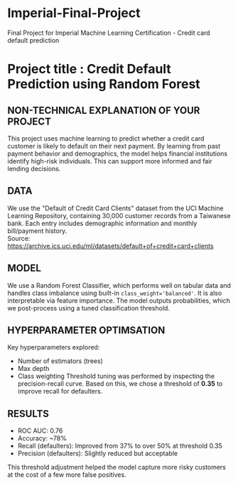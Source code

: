 # Imperial-Final-Project
Final Project for Imperial Machine Learning Certification - Credit card default prediction
# Project title : Credit Default Prediction using Random Forest

## NON-TECHNICAL EXPLANATION OF YOUR PROJECT
This project uses machine learning to predict whether a credit card customer is likely to default on their next payment. By learning from past payment behavior and demographics, the model helps financial institutions identify high-risk individuals. This can support more informed and fair lending decisions.

## DATA
We use the "Default of Credit Card Clients" dataset from the UCI Machine Learning Repository, containing 30,000 customer records from a Taiwanese bank. Each entry includes demographic information and monthly bill/payment history.  
Source: https://archive.ics.uci.edu/ml/datasets/default+of+credit+card+clients

## MODEL 
We use a Random Forest Classifier, which performs well on tabular data and handles class imbalance using built-in `class_weight='balanced'`. It is also interpretable via feature importance. The model outputs probabilities, which we post-process using a tuned classification threshold.

## HYPERPARAMETER OPTIMSATION
Key hyperparameters explored:
- Number of estimators (trees)
- Max depth
- Class weighting
Threshold tuning was performed by inspecting the precision-recall curve. Based on this, we chose a threshold of **0.35** to improve recall for defaulters.

## RESULTS
- ROC AUC: 0.76
- Accuracy: ~78%
- Recall (defaulters): Improved from 37% to over 50% at threshold 0.35
- Precision (defaulters): Slightly reduced but acceptable

This threshold adjustment helped the model capture more risky customers at the cost of a few more false positives.
